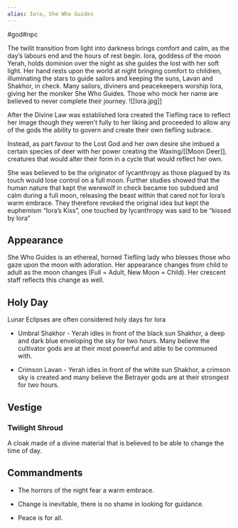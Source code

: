 ```yaml
---
alias: Iora, She Who Guides
---
```


#god#npc 

The twilit transition from light into darkness brings comfort and calm, as the day’s labours end and the hours of rest begin. Iora, goddess of the moon Yerah, holds dominion over the night as she guides the lost with her soft light. Her hand rests upon the world at night bringing comfort to children, illuminating the stars to guide sailors and keeping the suns, Lavan and Shakhor, in check. Many sailors, diviners and peacekeepers worship Iora, giving her the moniker She Who Guides. Those who mock her name are believed to never complete their journey.
<span class="rightimg"><span class="smallimg">![[Iora.jpg]]</span></span>


After the Divine Law was established Iora created the Tiefling race to reflect her image though they weren't fully to her liking and proceeded to allow any of the gods the ability to govern and create their own tiefling subrace.

Instead, as part favour to the Lost God and her own desire she imbued a certain species of deer with her power creating the Waxing/[[Moon Deer]], creatures that would alter their form in a cycle that would reflect her own. 

  

She was believed to be the originator of lycanthropy as those plagued by its touch would lose control on a full moon. Further studies showed that the human nature that kept the werewolf in check became too subdued and calm during a full moon, releasing the beast within that cared not for Iora’s warm embrace. They therefore revoked the original idea but kept the euphemism “Iora’s Kiss”, one touched by lycanthropy was said to be “kissed by Iora”

  

## Appearance

She Who Guides is an ethereal, horned Tiefling lady who blesses those who gaze upon the moon with adoration. Her appearance changes from child to adult as the moon changes (Full = Adult, New Moon = Child). Her crescent staff reflects this change as well.

  

## Holy Day

Lunar Eclipses are often considered holy days for Iora

-   Umbral Shakhor - Yerah idles in front of the black sun Shakhor, a deep and dark blue enveloping the sky for two hours. Many believe the cultivator gods are at their most powerful and able to be communed with.
    
-   Crimson Lavan - Yerah idles in front of the white sun Shakhor, a crimson sky is created and many believe the Betrayer gods are at their strongest for two hours.
    

## Vestige
### Twilight Shroud

A cloak made of a divine material that is believed to be able to change the time of day.


## Commandments

-   The horrors of the night fear a warm embrace.
    
-   Change is inevitable, there is no shame in looking for guidance.
    
-   Peace is for all.
    